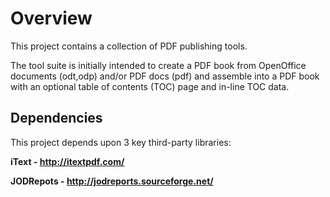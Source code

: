 # Overview #

This project contains a collection of PDF publishing tools.

The tool suite is initially intended to create a PDF book from OpenOffice documents (odt,odp) and/or PDF docs (pdf) and assemble into a PDF book with an optional table of contents (TOC) page and in-line TOC data.

## Dependencies ##

This project depends upon 3 key third-party libraries:

**iText - http://itextpdf.com/**

**JODRepots - http://jodreports.sourceforge.net/**

